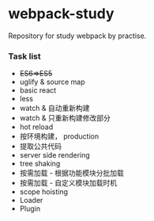 # webpack-study
Repository for study webpack by practise.


### Task list
- ~~ES6=>ES5~~
- uglify & source map
- basic react
- less
- watch & 自动重新构建
- watch & 只重新构建修改部分
- hot reload
- 按环境构建， production
- 提取公共代码
- server side rendering
- tree shaking
- 按需加载 - 根据功能模块分批加载
- 按需加载 - 自定义模块加载时机
- scope hoisting
- Loader
- Plugin

